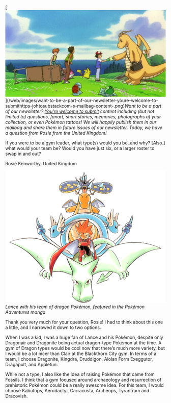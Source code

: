 

[![Want to be a part of our newsletter? [You’re welcome to submit](https://johto.substack.com/s/mailbag) content including (but not limited to) questions, fanart, short stories, memories, photographs of your collection, or even Pokémon tattoos! We will happily publish them in our mailbag and share them in future issues of our newsletter. Today, we have a question from Rosie from the United Kingdom!](/web/images/want-to-be-a-part-of-our-newsletter-youre-welcome-to-submithttps-johtosubstackcom-s-mailbag-content-.png)](/web/images/want-to-be-a-part-of-our-newsletter-youre-welcome-to-submithttps-johtosubstackcom-s-mailbag-content-.png)*Want to be a part of our newsletter? [You’re welcome to submit](https://johto.substack.com/s/mailbag) content including (but not limited to) questions, fanart, short stories, memories, photographs of your collection, or even Pokémon tattoos! We will happily publish them in our mailbag and share them in future issues of our newsletter. Today, we have a question from Rosie from the United Kingdom!*



If you were to be a gym leader, what type(s) would you be, and why? \[Also.\] what would your team be? Would you have just six, or a larger roster to swap in and out?

Rosie Kenworthy, United Kingdom



[![Lance with his team of dragon Pokémon, featured in the Pokémon Adventures manga](/web/images/lance-with-his-team-of-dragon-pokemon-featured-in-the-pokemon-adventures-manga.png)](/web/images/lance-with-his-team-of-dragon-pokemon-featured-in-the-pokemon-adventures-manga.png)*Lance with his team of dragon Pokémon, featured in the Pokémon Adventures manga*



Thank you very much for your question, Rosie! I had to think about this one a little, and I narrowed it down to two options. 

When I was a kid, I was a huge fan of Lance and his Pokémon, despite only Dragonair and Dragonite being actual dragon-type Pokémon at the time. A gym of Dragon types would be cool now that there’s much more variety, but I would be a lot nicer than Clair at the Blackthorn City gym. In terms of a team, I choose Dragonite, Kingdra, Druddigon, Alolan Form Exeggutor, Dragapult, and Appletun.

While not a type, I also like the idea of raising Pokémon that came from Fossils. I think that a gym focused around archaeology and resurrection of prehistoric Pokémon could be a really awesome idea. For this team, I would choose Kabutops, Aerodactyl, Carracosta, Archeops, Tyrantrum and Dracovish.